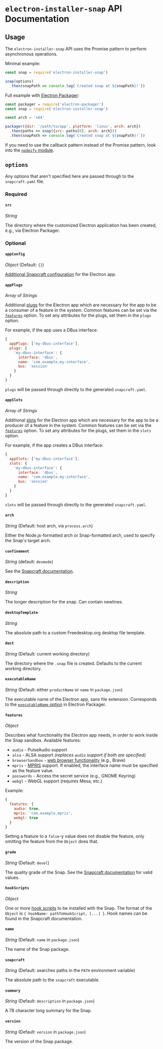 # `electron-installer-snap` API Documentation

## Usage

The `electron-installer-snap` API uses the Promise pattern to perform asynchronous operations.

Minimal example:

```javascript
const snap = require('electron-installer-snap')

snap(options)
  .then(snapPath => console.log(`Created snap at ${snapPath}!`))
```

Full example with [Electron Packager](https://npm.im/electron-packager):

```javascript
const packager = require('electron-packager')
const snap = require('electron-installer-snap')

const arch = 'x64'

packager({dir: '/path/to/app', platform: 'linux', arch: arch})
  .then(paths => snap({src: paths[0], arch: arch}))
  .then(snapPath => console.log(`Created snap at ${snapPath}!`))
```

If you need to use the callback pattern instead of the Promise pattern, look into the [`nodeify` module](https://npm.im/nodeify).

## `options`

Any options that aren't specified here are passed through to the `snapcraft.yaml` file.

### Required

#### `src`

*String*

The directory where the customized Electron application has been created, e.g., via Electron
Packager.

### Optional

#### `appConfig`

*Object* (Default: `{}`)

[Additional Snapcraft configuration](https://docs.snapcraft.io/build-snaps/syntax#app-name) for the
Electron app.

#### `appPlugs`

*Array* of *String*s

Additional [plugs](https://docs.snapcraft.io/reference/interfaces) for the Electron app which are
necessary for the app to be a consumer of a feature in the system. Common features can be set via
the [`features`](#features) option. To set any attributes for the plugs, set them in the
`plugs` option.

For example, if the app uses a DBus interface:

```javascript
{
  appPlugs: ['my-dbus-interface'],
  plugs: {
    'my-dbus-interface': {
      interface: 'dbus',
      name: 'com.example.my-interface',
      bus: 'session'
    }
  }
}
```

`plugs` will be passed through directly to the generated `snapcraft.yaml`.

#### `appSlots`

*Array* of *String*s

Additional [slots](https://docs.snapcraft.io/reference/interfaces) for the Electron app which are
necessary for the app to be a producer of a feature in the system. Common features can be set via
the [`features`](#features) option. To set any attributes for the plugs, set them in the
`slots` option.

For example, if the app creates a DBus interface:

```javascript
{
  appSlots: ['my-dbus-interface'],
  slots: {
    'my-dbus-interface': {
      interface: 'dbus',
      name: 'com.example.my-interface',
      bus: 'session'
    }
  }
}
```

`slots` will be passed through directly to the generated `snapcraft.yaml`.

#### `arch`

*String* (Default: host arch, via `process.arch`)

Either the Node.js-formatted arch or Snap-formatted arch, used to specify the Snap's target arch.

#### `confinement`

*String* (default: `devmode`)

See the [Snapcraft documentation](https://snapcraft.io/docs/reference/confinement).

#### `description`

*String*

The longer description for the snap. Can contain newlines.

#### `desktopTemplate`

*String*

The absolute path to a custom Freedesktop.org desktop file template.

#### `dest`

*String* (Default: current working directory)

The directory where the `.snap` file is created. Defaults to the current working directory.

#### `executableName`

*String* (Default: either `productName` or `name` in `package.json`)

The executable name of the Electron app, sans file extension. Corresponds to the [`executableName`
option](https://github.com/electron-userland/electron-packager/blob/master/docs/api#executablename)
in Electron Packager.

#### `features`

*Object*

Describes what functionality the Electron app needs, in order to work inside the Snap sandbox.
Available features:

* `audio` - PulseAudio support
* `alsa` - ALSA support *(replaces `audio` support if both are specified)*
* `browserSandbox` - [web browser functionality](https://github.com/snapcore/snapd/wiki/Interfaces#browser-support)
  (e.g., Brave)
* `mpris` - [MPRIS](https://specifications.freedesktop.org/mpris-spec/latest/) support. If enabled,
  the interface name must be specified as the feature value.
* `passwords` - Access the secret service (e.g., GNOME Keyring)
* `webgl` - WebGL support (requires Mesa, etc.)

Example:

```javascript
{
  features: {
    audio: true,
    mpris: 'com.example.mpris',
    webgl: true
  }
}
```

Setting a feature to a `false`-y value does not disable the feature, only omitting the feature from the
`Object` does that.

#### `grade`

*String* (Default: `devel`)

The quality grade of the Snap. See the [Snapcraft documentation](https://docs.snapcraft.io/build-snaps/syntax#grade)
for valid values.

#### `hookScripts`

*Object*

One or more [hook scripts](https://docs.snapcraft.io/build-snaps/hooks) to be installed with the
Snap. The format of the `Object` is `{ hookName: pathToHookScript, [...] }`. Hook names can be found
in the Snapcraft documentation.

#### `name`

*String* (Default: `name` in `package.json`)

The name of the Snap package.

#### `snapcraft`

*String* (Default: searches paths in the `PATH` environment variable)

The absolute path to the `snapcraft` executable.

#### `summary`

*String* (Default: `description` in `package.json`)

A 78 character long summary for the Snap.

#### `version`

*String* (Default: `version` in `package.json`)

The version of the Snap package.
